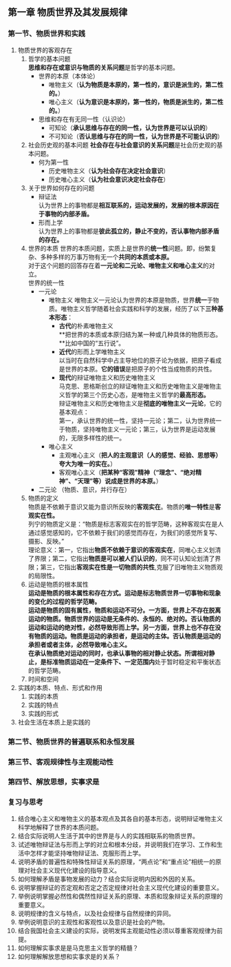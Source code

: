 ## 第一章 物质世界及其发展规律
### 第一节、物质世界和实践
1. 物质世界的客观存在
    1. 哲学的基本问题  
        **思维和存在或意识与物质的关系问题**是哲学的基本问题。  
        - 世界的本原（本体论）
            - 唯物主义（**认为物质是本原的，第一性的，意识是派生的，第二性的。**）
            - 唯心主义（**认为意识是本原的，第一性的，物质是派生的，第二性的。**）
        - 思维和存在有无同一性（认识论）
            - 可知论（**承认思维与存在的同一性，认为世界是可以认识的**）
            - 不可知论（**否认思维与存在的同一性，认为世界是不可能认识的**）
    2. 社会历史观的基本问题
        **社会存在与社会意识的关系问题**是社会历史观的基本问题。
        - 何为第一性
            - 历史唯物主义（**认为社会存在决定社会意识**）
            - 历史唯心主义（**认为社会意识决定社会存在**）
    3. 关于世界如何存在的问题
        - 辩证法  
            认为世界上的事物都是**相互联系的，运动发展的，发展的根本原因在于事物的内部矛盾。**
        - 形而上学  
            认为世界上的事物都是**彼此孤立的，静止不变的，否认事物内部矛盾的存在。**
    4. 世界的本质
        世界的本质问题，实质上是世界的**统一性**问题。即，纷繁复杂、多种多样的万事万物有无一个**共同的本质或本原。**  
        对于这个问题的回答存在着**一元论和二元论、唯物主义和唯心主义**的对立。  
        世界的统一性  
        - 一元论
            - 唯物主义
                唯物主义一元论认为世界的本原是物质，世界**统一**于物质。唯物主义哲学随着社会实践和科学的发展，经历了以下**三种基本形态**：  
                - **古代**的朴素唯物主义  
                    **把世界的本质或本原归结为某一种或几种具体的物质形态。**比如中国的“五行说”。
                - **近代**的形而上学唯物主义  
                    以当时在自然科学中占主导地位的原子论为依据，把原子看成是世界的本原。**它的错误**是把原子的个性当成物质的共性。
                - **现代**的辩证唯物主义和历史唯物主义  
                    马克思、恩格斯创立的辩证唯物主义和历史唯物主义是唯物主义哲学的第三个历史心态，是唯物主义哲学的**最高形态。**  
                    辩证唯物主义和历史唯物主义是**彻底的唯物主义一元论**，它的基本观点：  
                    第一，承认世界的统一性，坚持一元论；第二，认为世界统一于物质，坚持唯物主义一元论；第三，认为世界是运动发展的，无限多样性的统一。
            - 唯心主义
                - 主观唯心主义（**把人的主观意识（人的感觉、经验、思想等）夸大为唯一的实在。**）
                - 客观唯心主义（**把某种“客观”精神（“理念”、“绝对精神”、“天理”等）说成是世界的本原。**）
        - 二元论 （物质、意识，并行存在）
    5. 物质的定义  
        物质是不依赖于意识又能为意识所反映的**客观实在**。物质的**唯一特性**是**客观实在性。**  
        列宁的物质定义是：“物质是标志客观实在的哲学范畴，这种客观实在是人通过感觉感知的，它不依赖于我们的感觉而存在，为我们的感觉所复写、摄影、反映。”  
        理论意义：第一，它指出**物质不依赖于意识的客观实在**，同唯心主义划清了界限；第二，它指出**物质是可以被人们认识的**，同不可认知论划清了界限；第三，它指出**客观实在性是一切物质的共性**,克服了旧唯物主义物质观的局限性。
    6. 运动是物质的根本属性  
        **运动是物质的根本属性和存在方式。**运动是标志物质世界一切事物和现象的变化的过程的哲学范畴。  
        **运动是物质的固有属性，物质和运动不可分**。一方面，世界上不存在脱离运动的物质。物质世界的运动是无条件的、永恒的、绝对的。**否认物质的运动和运动的绝对性，必然导致形而上学**。另一方面，世界上也不存在没有物质的运动。物质是运动的承担者，是运动的主体。**否认物质是运动的承担者或者主体，必然导致唯心主义**。  
        在承认物质绝对运动的同时，也承认事物的**相对静止状态。**所谓相对静止，是标准物质运动在**一定条件下、一定范围内**处于暂时稳定和平衡状态的哲学范畴。  
    7. 时间和空间  
2. 实践的本质、特点、形式和作用
    1. 实践的本质  
    2. 实践的特点  
    3. 实践的形式  
3. 社会生活在本质上是实践的
### 第二节、物质世界的普遍联系和永恒发展
### 第三节、客观规律性与主观能动性
### 第四节、解放思想，实事求是
### 复习与思考
1. 结合唯心主义和唯物主义的基本观点及其各自的基本形态，说明辩证唯物主义科学地解释了世界的本质问题。
2. 结合实际说明人生活于其中的世界是与人的实践相联系的物质世界。
3. 试述唯物辩证法与形而上学的对立和根本分歧，并说明我们在学习、工作和生活中怎样才能坚持唯物辩证法、克服形而上学。
4. 说明矛盾的普遍性和特殊性辩证关系的原理，“两点论”和“重点论”相统一的原理对社会主义现代化建设的指导意义。
5. 如何理解矛盾是事物发展的动力？结合实际说明内因和外因的关系。
6. 说明掌握辩证的否定观和否定之否定规律对社会主义现代化建设的重要意义。
7. 举例说明掌握必然性和偶然性辩证关系的原理、本质和现象辩证关系的原理的重要意义。
8. 说明规律的含义与特点，以及社会规律与自然规律的异同。
9. 举例说明意识的主观性和客观性以及意识是社会的产物。
10. 结合我国社会主义建设的实际，说明发挥主观能动性必须以尊重客观规律为前提。
11. 如何理解实事求是是马克思主义哲学的精髓？
12. 如何理解解放思想和实事求是的关系？